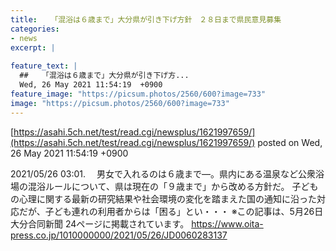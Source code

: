 ```yaml
---
title:   「混浴は６歳まで」大分県が引き下げ方針　２８日まで県民意見募集  
categories:
- news
excerpt: |
  
feature_text: |
  ##   「混浴は６歳まで」大分県が引き下げ方...
  Wed, 26 May 2021 11:54:19  +0900
feature_image: "https://picsum.photos/2560/600?image=733"
image: "https://picsum.photos/2560/600?image=733"
---
```


[https://asahi.5ch.net/test/read.cgi/newsplus/1621997659/](https://asahi.5ch.net/test/read.cgi/newsplus/1621997659/)
posted on Wed, 26 May 2021 11:54:19  +0900

<!--more-->

2021/05/26 03:01. 　男女で入れるのは６歳まで—。県内にある温泉など公衆浴場の混浴ルールについて、県は現在の「９歳まで」から改める方針だ。 子どもの心理に関する最新の研究結果や社会環境の変化を踏まえた国の通知に沿った対応だが、子ども連れの利用者からは「困る」とい・・・ ※この記事は、5月26日 大分合同新聞 24ページに掲載されています。 https://www.oita-press.co.jp/1010000000/2021/05/26/JD0060283137
